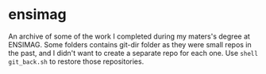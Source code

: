 # ensimag
An archive of some of the work I completed during my maters's degree at ENSIMAG.
Some folders contains git-dir folder as they were small repos in the past, and I didn't want to create a separate repo for each one.
Use ```shell git_back.sh``` to restore those repositories.
